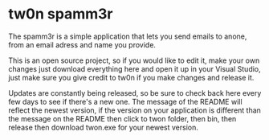 tw0n spamm3r
====================

The spamm3r is a simple application that lets you send emails to anone, from an email adress and name you provide.

This is an open source project, so if you would like to edit it, make your own changes just download everything here and open it up in your Visual Studio, just make sure you give credit to tw0n if you make changes and release it.

Updates are constantly being released, so be sure to check back here every few days to see if there's a new one. The message of the README will reflect the newest version, if the version on your application is different than the message on the README then click to twon folder, then bin, then release then download twon.exe for your newest version.